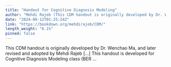 ```yaml
---
title: "Handout for Cognitive Diagnosis Modeling"
author: "Mehdi Rajeb (This CDM handout is originally developed by Dr. Wenchao Ma, and later revised and adopted by Mehdi Rajeb)"
date: "2024-09-12T01:25:24Z"
link: "https://bookdown.org/mehdirajeb/CDM/"
length_weight: "6.1%"
pinned: false
---
```


This CDM handout is originally developed by Dr. Wenchao Ma, and later revised and adopted by Mehdi Rajeb [...] This handout is developed for Cognitive Diagnosis Modeling class (BER ...
